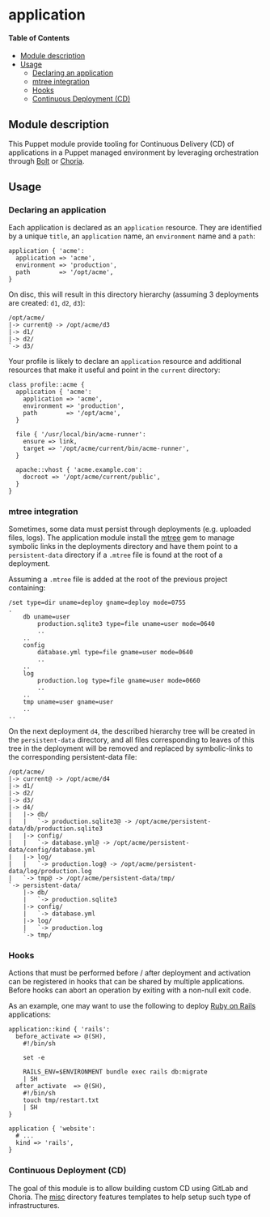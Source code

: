 # application

#### Table of Contents

<!-- vim-markdown-toc GFM -->

* [Module description](#module-description)
* [Usage](#usage)
	* [Declaring an application](#declaring-an-application)
	* [mtree integration](#mtree-integration)
	* [Hooks](#hooks)
	* [Continuous Deployment (CD)](#continuous-deployment-cd)

<!-- vim-markdown-toc -->

## Module description

This Puppet module provide tooling for Continuous Delivery (CD) of applications in a Puppet managed environment by leveraging orchestration through [Bolt](https://puppet.com/docs/bolt/latest/bolt.html) or [Choria](https://choria.io/).

## Usage

### Declaring an application

Each application is declared as an `application` resource. They are identified by a unique `title`, an `application` name, an `environment` name and a `path`:

```puppet
application { 'acme':
  application => 'acme',
  environment => 'production',
  path        => '/opt/acme',
}
```

On disc, this will result in this directory hierarchy (assuming 3 deployments are created: `d1`, `d2`, `d3`):

```
/opt/acme/
|-> current@ -> /opt/acme/d3
|-> d1/
|-> d2/
`-> d3/
```

Your profile is likely to declare an `application` resource and additional resources that make it useful and point in the `current` directory:

```puppet
class profile::acme {
  application { 'acme':
    application => 'acme',
    environment => 'production',
    path        => '/opt/acme',
  }

  file { '/usr/local/bin/acme-runner':
    ensure => link,
    target => '/opt/acme/current/bin/acme-runner',
  }

  apache::vhost { 'acme.example.com':
    docroot => '/opt/acme/current/public',
  }
}
```

### mtree integration

Sometimes, some data must persist through deployments (e.g. uploaded files, logs).  The application module install the [mtree](https://rubygems.org/gems/mtree) gem to manage symbolic links in the deployments directory and have them point to a `persistent-data` directory if a `.mtree` file is found at the root of a deployment.

Assuming a `.mtree` file is added at the root of the previous project containing:

```
/set type=dir uname=deploy gname=deploy mode=0755
.
	db uname=user
		production.sqlite3 type=file uname=user mode=0640
		..
	..
	config
		database.yml type=file gname=user mode=0640
		..
	..
	log
		production.log type=file gname=user mode=0660
		..
	..
	tmp uname=user gname=user
	..
..
```

On the next deployment `d4`, the described hierarchy tree will be created in the `persistent-data` directory, and all files corresponding to leaves of this tree in the deployment will be removed and replaced by symbolic-links to the corresponding persistent-data file:

```
/opt/acme/
|-> current@ -> /opt/acme/d4
|-> d1/
|-> d2/
|-> d3/
|-> d4/
|   |-> db/
|   |   `-> production.sqlite3@ -> /opt/acme/persistent-data/db/production.sqlite3
|   |-> config/
|   |   `-> database.yml@ -> /opt/acme/persistent-data/config/database.yml
|   |-> log/
|   |   `-> production.log@ -> /opt/acme/persistent-data/log/production.log
|   `-> tmp@ -> /opt/acme/persistent-data/tmp/
`-> persistent-data/
    |-> db/
    |   `-> production.sqlite3
    |-> config/
    |   `-> database.yml
    |-> log/
    |   `-> production.log
    `-> tmp/
```

### Hooks

Actions that must be performed before / after deployment and activation can be registered in hooks that can be shared by multiple applications.  Before hooks can abort an operation by exiting with a non-null exit code.

As an example, one may want to use the following to deploy [Ruby on Rails](https://rubyonrails.org/) applications:

```puppet
application::kind { 'rails':
  before_activate => @(SH),
    #!/bin/sh

    set -e

    RAILS_ENV=$ENVIRONMENT bundle exec rails db:migrate
    | SH
  after_activate  => @(SH),
    #!/bin/sh
    touch tmp/restart.txt
    | SH
}

application { 'website':
  # ...
  kind => 'rails',
}
```

### Continuous Deployment (CD)

The goal of this module is to allow building custom CD using GitLab and Choria.  The [misc](https://github.com/opus-codium/puppet-application/tree/main/misc) directory features templates to help setup such type of infrastructures.
